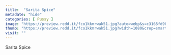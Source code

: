 ```yaml
---
title:  "Sarita Spice"
metadate: "hide"
categories: [ Pussy ]
image: "https://preview.redd.it/fco1kkmrwak51.jpg?auto=webp&s=c3165fd98f6bfc566e4f8738207dfd60bf40c7f2"
thumb: "https://preview.redd.it/fco1kkmrwak51.jpg?width=1080&crop=smart&auto=webp&s=e19343f81991e9826d8fae280d80e1f0e63f7f68"
visit: ""
---
```

Sarita Spice
